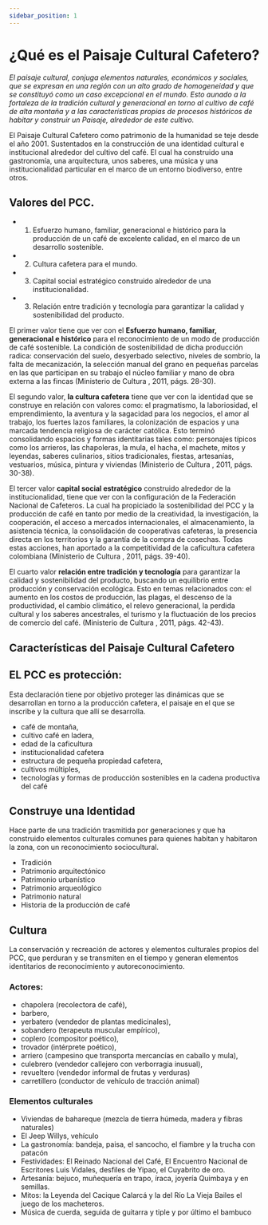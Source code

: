 ```yaml
---
sidebar_position: 1
---
```


# ¿Qué es el Paisaje Cultural Cafetero?

*El paisaje cultural, conjuga elementos naturales, económicos y sociales, que se expresan en una región con un alto grado de homogeneidad y que se constituyó como un caso excepcional en el mundo. Esto aunado a la fortaleza de la tradición cultural y generacional en torno al cultivo de café de alta montaña y a las características propias de procesos históricos de habitar y construir un Paisaje, alrededor de este cultivo.*

El Paisaje Cultural Cafetero como patrimonio de la humanidad se teje desde el año 2001. Sustentados en la construcción de una identidad cultural e institucional alrededor del cultivo del café. El cual ha construido una gastronomía, una arquitectura, unos saberes, una música y una institucionalidad particular en el marco de un entorno biodiverso, entre otros.

## Valores del PCC.

- 1) Esfuerzo humano, familiar, generacional e histórico para la producción de un café de excelente calidad, en el marco de un desarrollo sostenible.
- 2) Cultura cafetera para el mundo.
- 3) Capital social estratégico construido alrededor de una institucionalidad.
- 3) Relación entre tradición y tecnología para garantizar la calidad y sostenibilidad del producto.

El primer valor tiene que ver con el **Esfuerzo humano, familiar, generacional e histórico** para el reconocimiento de un modo de producción de café sostenible. La condición de sostenibilidad de dicha producción radica:  conservación del suelo, desyerbado selectivo, niveles de sombrío, la falta de mecanización, la selección manual del grano en pequeñas parcelas en las que participan en su trabajo el núcleo familiar y mano de obra externa a las fincas (Ministerio de Cultura , 2011, págs. 28-30).

El segundo valor, **la cultura cafetera** tiene que ver con la identidad que se construye en relación con valores como: el pragmatismo, la laboriosidad, el emprendimiento, la aventura y la sagacidad para los negocios, el amor al trabajo, los fuertes lazos familiares, la colonización de espacios y una marcada tendencia religiosa de carácter católica. Esto terminó consolidando espacios y formas identitarias tales como: personajes típicos como los arrieros, las chapoleras, la mula, el hacha, el machete, mitos y leyendas, saberes culinarios, sitios tradicionales, fiestas, artesanías, vestuarios, música, pintura y viviendas (Ministerio de Cultura , 2011, págs. 30-38).

El tercer valor **capital social estratégico** construido alrededor de la institucionalidad, tiene que ver con la configuración de la Federación Nacional de Cafeteros. La cual ha propiciado la sostenibilidad del PCC y la producción de café en tanto por medio de la creatividad, la investigación, la cooperación, el acceso a mercados internacionales, el almacenamiento, la asistencia técnica, la consolidación de cooperativas cafeteras, la presencia directa en los territorios y la garantía de la compra de cosechas. Todas estas acciones, han aportado a la competitividad de la caficultura cafetera colombiana (Ministerio de Cultura , 2011, págs. 39-40).

El cuarto valor **relación entre tradición y tecnología** para garantizar la calidad y sostenibilidad del producto, buscando un equilibrio entre producción y conservación ecológica. Esto en temas relacionados con: el aumento en los costos de producción, las plagas, el descenso de la productividad, el cambio climático, el relevo generacional, la perdida cultural y los saberes ancestrales, el turismo y la fluctuación de los precios de comercio del café. (Ministerio de Cultura , 2011, págs. 42-43).

## Características del Paisaje Cultural Cafetero

## EL PCC es protección:

Esta declaración tiene por objetivo proteger las dinámicas que se desarrollan en torno a la producción cafetera, el paisaje en el que se inscribe y la cultura que allí se desarrolla. 

- café de montaña, 
- cultivo café en ladera, 
- edad de la caficultura
- institucionalidad cafetera 
- estructura de pequeña propiedad cafetera, 
- cultivos múltiples, 
- tecnologías y formas de producción sostenibles en la cadena productiva del café

## Construye una Identidad

Hace parte de una tradición trasmitida por generaciones y que ha construido elementos culturales comunes para quienes habitan y habitaron la zona, con un reconocimiento sociocultural. 
- Tradición
- Patrimonio arquitectónico
- Patrimonio urbanístico
- Patrimonio arqueológico 
- Patrimonio natural
- Historia de la producción de café

## Cultura
La conservación y recreación de actores y elementos culturales propios del PCC, que perduran y se transmiten en el tiempo y generan elementos identitarios de reconocimiento y autoreconocimiento. 
###	Actores:
- chapolera (recolectora de café), 
- barbero, 
- yerbatero (vendedor de plantas medici­nales), 
- sobandero (terapeuta muscular empírico), 
- coplero (compositor poético), 
- trovador (intérprete poético), 
- arriero (campesino que transporta mercancías en caballo y mula), 
- culebrero (vendedor callejero con verborragia inusual), 
- revueltero (vendedor informal de frutas y verduras) 
- carretillero (conductor de vehículo de tracción animal) 

### Elementos culturales
- Viviendas de bahareque (mezcla de tierra húmeda, madera y fibras naturales) 
- El Jeep Willys, vehículo  
- La gastronomía: bandeja, paisa, el sancocho, el fiambre y la trucha con patacón 
- Festividades: El Reinado Nacional del Café, El Encuentro Nacional de Escritores Luis Vidales, desfiles de Yipao, el Cuyabrito de oro.
- Artesanía: bejuco, muñequería en trapo, íraca, joyería Quimbaya y en semillas. 
- Mitos: la Leyenda del Cacique Calarcá y la del Río La Vieja
Bailes el juego de los macheteros. 
- Música de cuerda, seguida de guitarra y tiple y por último el bambuco


